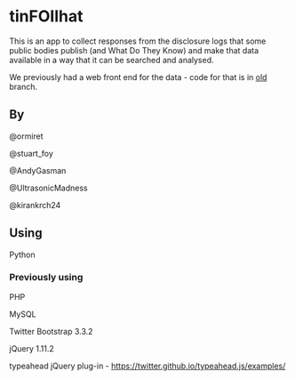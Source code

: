 # tinFOIlhat

This is an app to collect responses from the disclosure logs that some public bodies publish (and What Do They Know) and make that data available in a way that it can be searched and analysed. 

We previously had a web front end for the data - code for that is in [old](https://github.com/ormiret/tinfoil-hat/tree/old) branch. 

## By

@ormiret

@stuart_foy

@AndyGasman

@UltrasonicMadness

@kirankrch24

## Using

Python

### Previously using

PHP

MySQL

Twitter Bootstrap 3.3.2

jQuery 1.11.2

typeahead jQuery plug-in - https://twitter.github.io/typeahead.js/examples/













